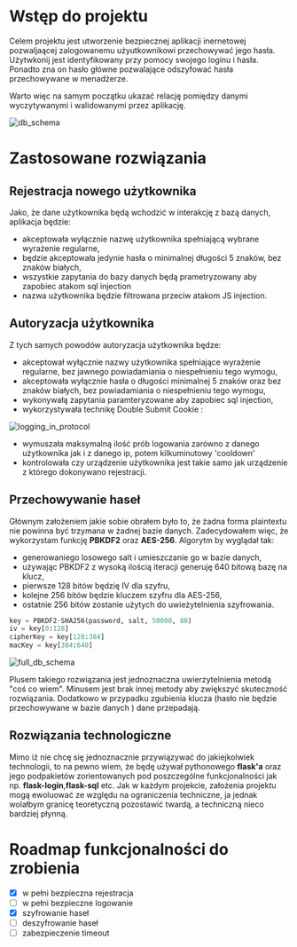 # Wstęp do projektu 
Celem projektu jest utworzenie bezpiecznej aplikacji inernetowej pozwaljaącej zalogowanemu użyutkownikowi przechowywać jego hasła.
Użytwkonij jest identyfikowany przy pomocy swojego loginu i hasła. Ponadto zna on hasło główne pozwalające odszyfować hasła przechowywane w menadżerze.

Warto więc na samym początku ukazać relację pomiędzy danymi wyczytywanymi i walidowanymi przez aplikację.

![db_schema](https://user-images.githubusercontent.com/72550341/208308172-88c20c51-d098-45de-952c-17d4f84969cc.png)


# Zastosowane rozwiązania
## Rejestracja nowego użytkownika
Jako, że dane użytkownika będą wchodzić w interakcję z bazą danych, aplikacja będzie:
- akceptowała wyłącznie nazwę użytkownika spełniającą wybrane wyrażenie regularne,
- będzie akceptowała jedynie hasła o minimalnej długości 5 znaków, bez znaków białych,
- wszystkie zapytania do bazy danych będą prametryzowany aby zapobiec atakom sql injection
- nazwa użytkownika będzie filtrowana przeciw atakom JS injection.
## Autoryzacja użytkownika 
Z tych samych powodów autoryzacja użytkownika będze:
- akceptował wyłącznie nazwy użytkownika spełniające wyrażenie regularne, bez jawnego powiadamiania o niespełnieniu tego wymogu,
- akceptowała wyłącznie hasła o długości minimalnej 5 znaków oraz bez znaków białych, bez powiadamiania o niespełnieniu tego wymogu,
- wykonywałą zapytania paramteryzowane aby zapobiec sql injection,
- wykorzystywała technikę Double Submit Cookie :

![logging_in_protocol](https://user-images.githubusercontent.com/72550341/208308189-bd87ed34-6c24-4e43-8587-3daadf8f93cd.png)

- wymuszała maksymalną ilość prób logowania zarówno z danego użytkownika jak i z danego ip, potem kilkuminutowy 'cooldown'
- kontrolowała czy urządzenie użytkownika jest takie samo jak urządzenie z którego dokonywano rejestracji.
## Przechowywanie haseł 
Głównym założeniem jakie sobie obrałem było to, że żadna forma plaintextu nie powinna być trzymana w żadnej bazie danych. Zadecydowałem więc, że wykorzystam funkcję **PBKDF2** oraz **AES-256**.
Algorytm by wyglądał tak:
- generowaniego losowego salt i umieszczanie go w bazie danych,
- używając PBKDF2 z wysoką ilością iteracji generuję 640 bitową bazę na klucz,
- pierwsze 128 bitów będzię IV dla szyfru,
- kolejne 256 bitów będzie kluczem szyfru dla AES-256,
- ostatnie 256 bitów zostanie użytych do uwieżytelnienia szyfrowania.
```python
key = PBKDF2-SHA256(password, salt, 50000, 80)
iv = key[0:128]
cipherKey = key[128:384]
macKey = key[384:640]
```
![full_db_schema](https://user-images.githubusercontent.com/72550341/208316291-943b19dd-086e-496f-97cc-17f6977f133b.png)

Plusem takiego rozwiązania jest jednoznaczna uwierzytelnienia metodą "coś co wiem". Minusem jest brak innej metody aby zwiększyć skuteczność rozwiązania. Dodatkowo w przypadku zgubienia klucza (hasło nie będzie przechowywane w bazie danych ) dane przepadają.
## Rozwiązania technologiczne
Mimo iż nie chcę się jednoznacznie przywiązywać do jakiejkolwiek technologii, to na pewno wiem, że będę używał pythonowego **flask'a** oraz jego podpakietów zorientowanych pod poszczególne funkcjonalności jak np. **flask-login**,**flask-sql** etc. Jak w każdym projekcie, założenia projektu mogą ewoluować ze względu na ograniczenia techniczne, ja jednak wolałbym granicę teoretyczną pozostawić twardą, a techniczną nieco bardziej płynną.

# Roadmap funkcjonalności do zrobienia
- [x] w pełni bezpieczna rejestracja
- [ ] w pełni bezpieczne logowanie
- [x] szyfrowanie haseł
- [ ] deszyfrowanie haseł
- [ ] zabezpieczenie timeout